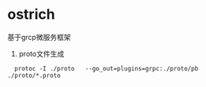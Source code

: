 # ostrich
基于grcp微服务框架

1. proto文件生成

```shell script
  protoc -I ./proto   --go_out=plugins=grpc:./proto/pb  ./proto/*.proto
```